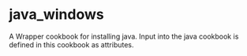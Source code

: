 # java_windows

A Wrapper cookbook for installing java.  Input into the java cookbook is defined in this cookbook as attributes.
